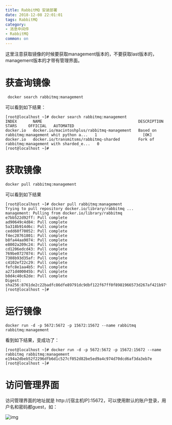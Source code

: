 ```yaml
---
title: RabbitMQ 安装部署
date: 2018-12-08 22:01:01
tags: RabbitMQ
category: 
- 消息中间件
- RabbitMQ
common: on
---
```


这里注意获取镜像的时候要获取management版本的，不要获取last版本的，management版本的才带有管理界面。

# 获查询镜像

```
 docker search rabbitmq:management
```

可以看到如下结果：

```
[root@localhost ~]# docker search rabbitmq:management
INDEX       NAME                                          DESCRIPTION                                     STARS     OFFICIAL   AUTOMATED
docker.io   docker.io/macintoshplus/rabbitmq-management   Based on rabbitmq:management whit python a...   1                    [OK]
docker.io   docker.io/transmitsms/rabbitmq-sharded        Fork of rabbitmq:management with sharded_e...   0
[root@localhost ~]#
```

<!--more -->

# 获取镜像

```
docker pull rabbitmq:management
```

可以看到如下结果

```
[root@localhost ~]# docker pull rabbitmq:management
Trying to pull repository docker.io/library/rabbitmq ...
management: Pulling from docker.io/library/rabbitmq
e7bb522d92ff: Pull complete
ad90649c4d84: Pull complete
5a318b914d6c: Pull complete
cedd60f70052: Pull complete
f4ec28761801: Pull complete
b8fa44aa9074: Pull complete
e8002a209c24: Pull complete
cd1206edcd43: Pull complete
769be0727074: Pull complete
7308b93d35af: Pull complete
c4102ef22c29: Pull complete
fefc8e1aa4b5: Pull complete
a271d400045b: Pull complete
b0d4c40c62de: Pull complete
Digest: sha256:8761de2c22badfc86dfe89791dc9dbf122f67ff0f8981966573d267af421b97f
[root@localhost ~]#
```

# 运行镜像

```
docker run -d -p 5672:5672 -p 15672:15672 --name rabbitmq rabbitmq:management
```

看到如下结果，变成功了：

```
[root@localhost ~]# docker run -d -p 5672:5672 -p 15672:15672 --name rabbitmq rabbitmq:management
e194a2dbeb52f2296dfb6d1c527cf052d82be5ed9a4c974d70dcd6af3da3eb7e
[root@localhost ~]#
```

# 访问管理界面

访问管理界面的地址就是 http://[宿主机IP]:15672，可以使用默认的账户登录，用户名和密码都guest，如：


![img](/hexo/images/RabbitMQ-1.png)

